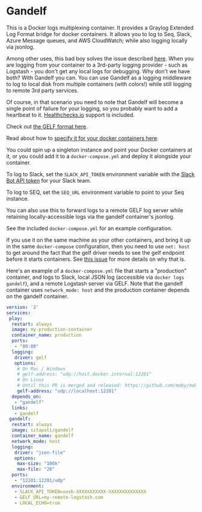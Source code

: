 # Gandelf

This is a Docker logs multiplexing container. It provides a Graylog Extended Log Format bridge for docker containers. It allows you to log to Seq, Slack, Azure Message queues, and AWS CloudWatch; while also logging locally via jsonlog.

Among other uses, this bad boy solves the issue described [here](https://github.com/moby/moby/issues/30887). When you are logging from your container to a 3rd-party logging provider - such as Logstash - you don't get any local logs for debugging. Why don't we have both? With Gandelf you can. You can use Gandelf as a logging middleware to log to local disk from multiple containers (with colors!) while still logging to remote 3rd party services.

Of course, in that scenario you need to note that Gandelf will become a single point of failure for your logging, so you probably want to add a heartbeat to it. [Healthchecks.io](https://healthchecks.io) support is included.

Check out [the GELF format here](http://docs.graylog.org/en/2.1/pages/gelf.html).

Read about how to [specify it for your docker containers here](https://docs.docker.com/engine/admin/logging/overview/#/gelf-options).

You could spin up a singleton instance and point your Docker containers at it, or you
could add it to a `docker-compose.yml` and deploy it alongside your container.

To log to Slack, set the `SLACK_API_TOKEN` environment variable with the [Slack Bot API token](https://api.slack.com/bot-users) for your Slack team.

To log to SEQ, set the `SEQ_URL` environment variable to point to your Seq instance.

You can also use this to forward logs to a remote GELF log server while retaining locally-accessible logs via the gandelf container's jsonlog.

See the included `docker-compose.yml` for an example configuration.

If you use it on the same machine as your other containers, and bring it up in the same `docker-compose` configuration, then you need to use `net: host` to get around the fact that the gelf driver needs to see the gelf endpoint before it starts containers. See [this issue](https://github.com/docker/compose/issues/2657) for more details on why that is.

Here's an example of a `docker-compose.yml` file that starts a "production" container, and logs to Slack, local JSON log (accessible via `docker logs gandelf`), and a remote Logstash server via GELF. Note that the gandelf container uses `network_mode: host` and the production container depends on the gandelf container.

```YAML
version: '2'
services:
 play:
  restart: always
  image: my-production-container
  container_name: production
  ports:
   - "80:80"
  logging:
   driver: gelf
   options:
    # On Mac / Windows
    # gelf-address: "udp://host.docker.internal:12201"
    # On Linux
    # Until this PR is merged and released: https://github.com/moby/moby/pull/40007
    gelf-address: "udp://localhost:12201"
  depends_on:
   - "gandelf"
  links:
   - gandelf
 gandelf:
  restart: always
  image: sitapati/gandelf
  container_name: gandelf
  network_mode: host
  logging:
   driver: "json-file"
   options:
    max-size: "100k"
    max-file: "20"
  ports:
   - "12201:12201/udp"
  environment:
   - SLACK_API_TOKEN=xoxb-XXXXXXXXXXX-XXXXXXXXXXXXXX
   - GELF_URL=my-remote-logstash.com
   - LOCAL_ECHO=true
```
